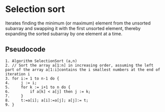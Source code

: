 # Selection sort

Iterates finding the minimum (or maximum) element from the unsorted subarray and swapping it with the first unsorted element, thereby expanding the sorted subarray by one element at a time.

## Pseudocode

```
1. Algorithm SelectionSort (a,n)
2. // Sort the array a[1:n] in increasing order, assuming the left part of the array a[1:i]contains the i smallest numbers at the end of iteration i
3. for i:= 1 to n-1 do {
4.     j := i;
5.     for k := i+1 to n do {
6.         if a[k] < a[j] then j := k;
7.     }
8.     t:=a[i]; a[i]:=a[j]; a[j]:= t;
9. }
```
